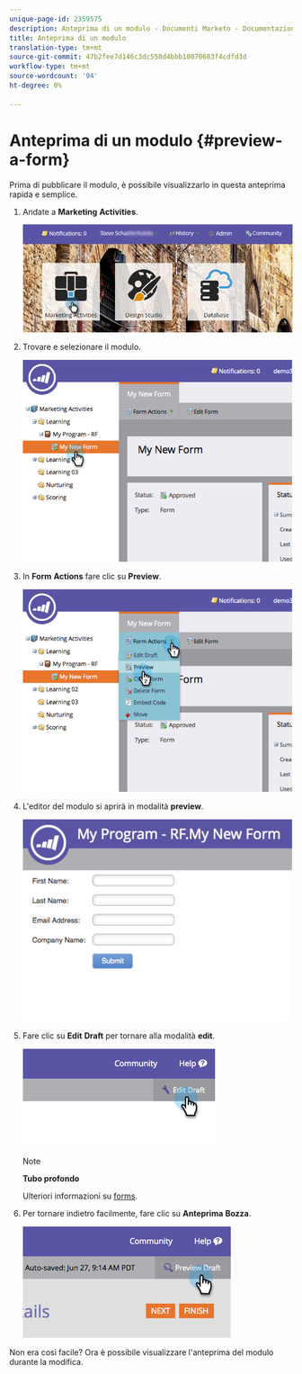```yaml
---
unique-page-id: 2359575
description: Anteprima di un modulo - Documenti Marketo - Documentazione prodotto
title: Anteprima di un modulo
translation-type: tm+mt
source-git-commit: 47b2fee7d146c3dc558d4bbb10070683f4cdfd3d
workflow-type: tm+mt
source-wordcount: '94'
ht-degree: 0%

---
```



# Anteprima di un modulo {#preview-a-form}

Prima di pubblicare il modulo, è possibile visualizzarlo in questa anteprima rapida e semplice.

1. Andate a **Marketing** **Activities**.

   ![](assets/login-marketing-activities-6.png)

1. Trovare e selezionare il modulo.

   ![](assets/image2014-9-15-17-3a45-3a51.png)

1. In **Form** **Actions** fare clic su **Preview**.

   ![](assets/image2014-9-15-17-3a46-3a9.png)

1. L&#39;editor del modulo si aprirà in modalità **preview**.

   ![](assets/image2014-9-15-17-3a46-3a17.png)

1. Fare clic su **Edit** **Draft** per tornare alla modalità **edit**.

   ![](assets/image2014-9-15-17-3a46-3a37.png)

   >[!NOTE]
   >
   >**Tubo profondo**
   >
   >
   >Ulteriori informazioni su [forms](http://docs.marketo.com/display/docs/forms).

1. Per tornare indietro facilmente, fare clic su **Anteprima** **Bozza**.

   ![](assets/image2014-9-15-17-3a46-3a45.png)

Non era così facile? Ora è possibile visualizzare l&#39;anteprima del modulo durante la modifica.
